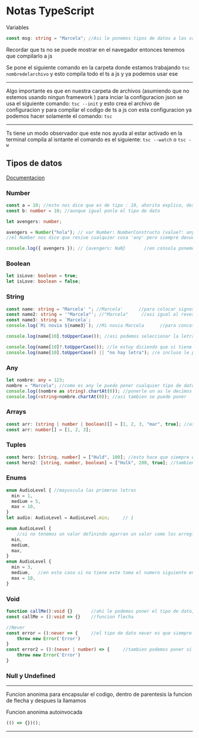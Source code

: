 # Notas TypeScript

Variables

```ts
const msg: string = "Marcela"; //Asi le ponemos tipos de datos a las variables
```

Recordar que ts no se puede mostrar en el navegador entonces tenemos que compilarlo a js

Se pone el siguiente comando en la carpeta donde estamos trabajando `tsc nombredelarchivo` y esto compila todo el ts a js y ya podemos usar ese

---

Algo importante es que en nuestra carpeta de archivos (asumiendo que no estemos usando ningun framework ) para inciar la configuracion json se usa el siguiente comando: `tsc --init` y esto crea el archivo de configuracion y para compilar el codigo de ts a js con esta configuracion ya podemos hacer solamente el comando: `tsc`

---

Ts tiene un modo observador que este nos ayuda al estar activado en la terminal compila al isntante el comando es el siguiente: `tsc --watch` o `tsc -w`

## Tipos de datos

[Documentacion](https://www.typescriptlang.org/docs/handbook/2/everyday-types.html)

### Number
```ts
const a = 10; //esto nos dice que es de tipo : 10, ahorita explico, despues de los dos puntos nos dice que tipo de dato y como es una constante sabe que el 10 no cambiara
const b: number = 10; //aunque igual ponle el tipo de dato

let avengers: number;

avengers = Number("hola"); // var Number: NumberConstructo (value?: any) => number
//el Number nos dice que resive cualquier cosa 'any' pero siempre devuele un number

console.log({ avengers }); // {avengers: NaN}       //en consola ponemos las llaves para que devuelva el valor de la siguiente manera con el nombre de la variable, NaN es un numero
```

### Boolean
```ts
let isLove: boolean = true;
let isLove: boolean = false;
```

### String
```ts
const name: string = "Marcela' "; //Marcela'      //para colocar signos que sean reservados ponemos '\' para escaparlos
const name2: string = '"Marcela"'; //"Marcela"     //asi igual al reves puedes poner comillas dentro de comillas pero no las mismas
const name3: string = `Marcela`;
console.log(`Mi novia ${name3}`); //Mi novia Marcela      //para concatenar

console.log(name[10].toUpperCase()); //asi podemos seleccionar la letra 11 del nombre y aqui le estoy diciendo que me pase esa letra a mayusculas, pero name[10] es undefined porque no tiene 11 letras

console.log(name[10]?.toUpperCase()); //le estoy diciendo que si tiene 11 caracateres ejecute el toUpper.. si no no hace nada
console.log(name[10].toUpperCase() || "no hay letra"); //e incluso le puedo decir que si lo que esta antes me da undefined haga lo que esta despues del o ||
```

### Any
```ts
let nombre: any = 123;
nombre = "Marcela"; //como es any le puedo poner cualquier tipo de dato
console.log((nombre as string).chartAt(0)); //ponerle un as le decimos aunque sea un tipo any aqui que sea tipo string y el chartAt es un metodo de los string
console.log(<string>nombre.chartAt(0)); //asi tambien se puede poner
```

### Arrays
```ts
const arr: (string | number | boolean)[] = [1, 2, 3, "mar", true]; //asi puedo poner si quiero que tenga muchos mas tipos un arreglo o de la manera simple:
const arr: number[] = [1, 2, 3];
```

### Tuples
```ts
const hero: [string, number] = ["Huld", 100]; //esto hace que siempre el primer valor sea string y el segundo sea numero, no puede almacenar un numero en la posicion 0 y asi
const hero2: [string, number, boolean] = ["Hulk", 200, true]; //tambien se pueden poner 2 3 4 y asi
```

### Enums
```ts
enum AudioLevel { //mayuscula las primeras letras
  min = 1,
  medium = 5,
  max = 10,
}
let audio: AudioLevel = AudioLevel.min;     // 1

enum AudioLevel {
    //si no tenemos un valor definindo agarran un valor como los arreglos, 0, 1, 2, 
  min,
  medium,
  max,
}
enum AudioLevel {
  min = 3,
  medium,   //en este caso si no tiene este toma el numero siguiente entonces seria 4
  max = 10,
}
```

### Void
```ts
function callMe():void {}       //ahi le podemos poner el tipo de dato, en este caso void esto nos dice que no retornara nada, entonces no llevara la palabra return
const callMe = ():void => {}    //funcion flecha

//Never
const error = ():never => {     //el tipo de dato never es que siempre tronara, siempre habra un error
    throw new Error('Error')
}
const error2 = ():(never | number) => {     //tambien podemos poner si queremos que regrese algo o de error
    throw new Error('Error')
}
```

### Null y Undefined


---

Funcion anonima para encapsular el codigo, dentro de parentesis la funcion de flecha y despues la llamamos

Funcion anonima autoinvocada

```ts
(() => {})();
```

---
